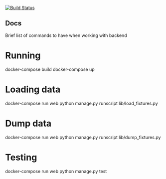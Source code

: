 [![Build Status](https://travis-ci.org/Veskor/saleslog_rest.svg?branch=master)](https://travis-ci.org/Veskor/saleslog_rest)

## Docs
  Brief list of commands to have when working with backend

# Running
  docker-compose build
  docker-compose up

# Loading data
  docker-compose run web python manage.py runscript lib/load_fixtures.py

# Dump data
  docker-compose run web python manage.py runscript lib/dump_fixtures.py

# Testing
  docker-compose run web python manage.py test
